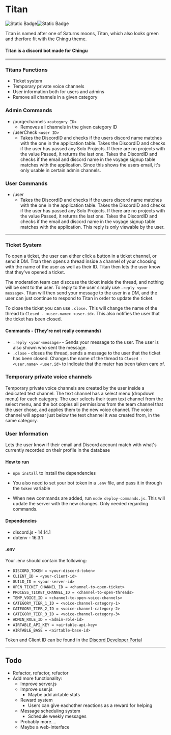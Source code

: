 # Titan
![Static Badge](https://img.shields.io/badge/14.14.1-purple?style=for-the-badge&logo=discord&logoColor=white&label=discord.js&labelColor=%235865f2&color=%232c2f33)![Static Badge](https://img.shields.io/badge/1.0.0-white?style=for-the-badge&label=Titan&labelColor=%23000)

Titan is named after one of Saturns moons, Titan, which also looks green and therfore fit with the Chingu theme.
#### Titan is a discord bot made for Chingu
___
### Titans Functions
* Ticket system
* Temporary private voice channels
* User information both for users and admins
* Remove all channels in a given category

### Admin Commands
* /purgechannels `<category ID>`
  * Removes all channels in the given category ID
* /userCheck `<user ID>`
  * Takes the DiscordID and checks if the users discord name matches with the one in the application table. Takes the DiscordID and checks if the user has passed any Solo Projects. If there are no projects with the value Passed, it returns the last one. Takes the DiscordID and checks if the email and discord name in the voyage signup table matches with the application. Since this shows the users email, it's only usable in certain admin channels.

### User Commands
* /user
  * Takes the DiscordID and checks if the users discord name matches with the one in the application table. Takes the DiscordID and checks if the user has passed any Solo Projects. If there are no projects with the value Passed, it returns the last one. Takes the DiscordID and checks if the email and discord name in the voyage signup table matches with the application. This reply is only viewable by the user.
___
### Ticket System
To open a ticket, the user can either click a button in a ticket channel, or send it DM. Titan then opens a thread inside a channel of your choosing with the name of the user as well as their ID. Titan then lets the user know that they've opened a ticket.

The moderation team can disccuss the ticket inside the thread, and nothing will be sent to the user. To reply to the user simply use `.reply <your-message>`. Titan will then send your message to the user in a DM, and the user can just continue to respond to Titan in order to update the ticket.

To close the ticket you can use `.close.` This will change the name of the thread to `Closed - <user.name> <user.id>`. This also notifies the user that the ticket has been closed.

#### Commands - (They're not really commands)
* `.reply <your-message>` - Sends your message to the user. The user is also shown who sent the message.
* `.close` - closes the thread, sends a message to the user that the ticket has been closed. Changes the name of the thread to `Closed - <user.name> <user.id>` to indicate that the mater has been taken care of.

### Temporary private voice channels
Temporary private voice channels are created by the user inside a dedicated text channel. The text channel has a select menu (dropdown menu) for each category. The user selects their team text channel from the select menu, and the bot copies all permissions from the team channel that the user chose, and applies them to the new voice channel. The voice channel will appear just below the text channel it was created from, in the same category.

### User Information
Lets the user know if their email and Discord account match with what's currently recorded on their profile in the database

#### How to run
* `npm install` to install the dependencies 
* You also need to set your bot token in a `.env` file, and pass it in through the `token` variable

* When new commands are added, run `node deploy-commands.js`. This will update the server with the new changes. Only needed regarding commands.

#### Dependencies
* discord.js - 14.14.1
* dotenv - 16.3.1

#### .env
Your .env should contain the following:
* `DISCORD_TOKEN = <your-discord-token>`
* `CLIENT_ID = <your-client-id>`
* `GUILD_ID = <your-server-id>`
* `OPEN_TICKET_CHANNEL_ID = <channel-to-open-ticket>`
* `PROCESS_TICKET_CHANNEL_ID = <channel-to-open-threads>`
* `TEMP_VOICE_ID = <channel-to-open-voice-channels>`
* `CATEGORY_TIER_1_ID = <voice-channel-category-1>`
* `CATEGORY_TIER_2_ID = <voice-channel-category-2>`
* `CATEGORY_TIER_3_ID = <voice-channel-category-3>`
* `ADMIN_ROLE_ID = <admin-role-id>`
* `AIRTABLE_API_KEY = <airtable-api-key>`
* `AIRTABLE_BASE = <airtable-base-id>`

Token and Client ID can be found in the [Discord Developer Portal](https://discord.com/developers/)

___
## Todo
* Refactor, refactor, refactor
* Add more functionality:
  * Improve server.js
  * Improve user.js
    * Maybe add airtable stats
  * Reward system
    * Users can give eachother reactions as a reward for helping
  * Message scheduling system
    * Schedule weekly messages
  * Probably more....
  * Maybe a web-interface